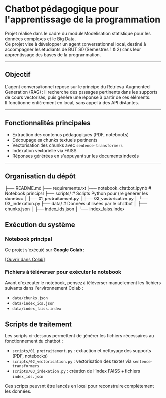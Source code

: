 # Chatbot pédagogique pour l'apprentissage de la programmation

Projet réalisé dans le cadre du module Modélisation statistique pour les données complexes et le Big Data.  
Ce projet vise à développer un agent conversationnel local, destiné à accompagner les étudiants de BUT SD (Semestres 1 & 2) dans leur apprentissage des bases de la programmation.

---

## Objectif

L'agent conversationnel repose sur le principe du Retrieval Augmented Generation (RAG) : il recherche des passages pertinents dans les supports de cours vectorisés, puis génère une réponse à partir de ces éléments.  
Il fonctionne entièrement en local, sans appel à des API distantes.

---

## Fonctionnalités principales

- Extraction des contenus pédagogiques (PDF, notebooks)
- Découpage en chunks textuels pertinents
- Vectorisation des chunks avec `sentence-transformers`
- Indexation vectorielle via FAISS
- Réponses générées en s'appuyant sur les documents indexés

---

## Organisation du dépôt

├── README.md
├── requirements.txt
├── notebook_chatbot.ipynb # Notebook principal
├── scripts/ # Scripts Python pour (re)générer les données
│ ├── 01_pretraitement.py
│ ├── 02_vectorisation.py
│ └── 03_indexation.py
├── data/ # Données utilisées par le chatbot
│ ├── chunks.json
│ ├── index_ids.json
│ └── index_faiss.index


## Exécution du système

### Notebook principal

Ce projet s'exécuté sur **Google Colab** :

[[Ouvrir dans Colab](https://colab.research.google.com/drive/1-RvvVvnQiX54HnPPYuBTciGlTFdAREtL?usp=sharing)]


### Fichiers à téléverser pour exécuter le notebook

Avant d'exécuter le notebook, pensez à téléverser manuellement les fichiers suivants dans l'environnement Colab :

- `data/chunks.json`
- `data/index_ids.json`
- `data/index_faiss.index`

##  Scripts de traitement

Les scripts ci-dessous permettent de générer les fichiers nécessaires au fonctionnement du chatbot :

- `scripts/01_pretraitement.py` : extraction et nettoyage des supports (PDF, notebooks)
- `scripts/02_vectorisation.py` : vectorisation des textes via `sentence-transformers`
- `scripts/03_indexation.py` : création de l’index FAISS + fichiers `index_ids.json`

Ces scripts peuvent être lancés en local pour reconstruire complètement les données.


